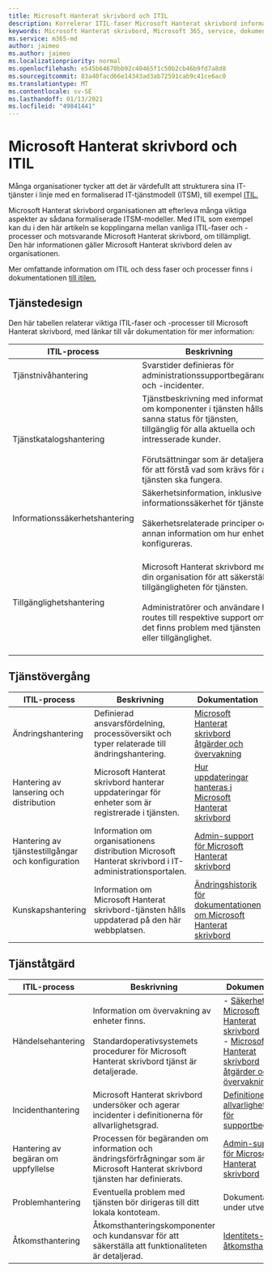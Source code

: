 ```yaml
---
title: Microsoft Hanterat skrivbord och ITIL
description: Korrelerar ITIL-faser Microsoft Hanterat skrivbord information och artiklar
keywords: Microsoft Hanterat skrivbord, Microsoft 365, service, dokumentation, ITISM
ms.service: m365-md
author: jaimeo
ms.author: jaimeo
ms.localizationpriority: normal
ms.openlocfilehash: e545b64670bb92c40465f1c50b2cb46b9fd7a8d8
ms.sourcegitcommit: 83a40facd66e14343ad3ab72591cab9c41ce6ac0
ms.translationtype: MT
ms.contentlocale: sv-SE
ms.lasthandoff: 01/13/2021
ms.locfileid: "49841441"
---
```

# <a name="microsoft-managed-desktop-and-itil"></a>Microsoft Hanterat skrivbord och ITIL

Många organisationer tycker att det är värdefullt att strukturera sina IT-tjänster i linje med en formaliserad IT-tjänstmodell (ITSM), till exempel [ITIL.](https://www.axelos.com/best-practice-solutions/itil) 

Microsoft Hanterat skrivbord organisationen att efterleva många viktiga aspekter av sådana formaliserade ITSM-modeller. Med ITIL som exempel kan du i den här artikeln se kopplingarna mellan vanliga ITIL-faser och -processer och motsvarande Microsoft Hanterat skrivbord, om tillämpligt. Den här informationen gäller Microsoft Hanterat skrivbord delen av organisationen.

Mer omfattande information om ITIL och dess faser och processer finns i dokumentationen [till itilen.](https://www.axelos.com/best-practice-solutions/itil)


## <a name="service-design"></a>Tjänstedesign

Den här tabellen relaterar viktiga ITIL-faser och -processer till Microsoft Hanterat skrivbord, med länkar till vår dokumentation för mer information:



|ITIL-process |Beskrivning  |Dokumentation |
|---------|---------|---------|
|Tjänstnivåhantering     | Svarstider definieras för administrationssupportbegäranden och -incidenter.  |  [Admin-support för Microsoft Hanterat skrivbord](working-with-managed-desktop/admin-support.md)  |
|Tjänstkatalogshantering     | Tjänstbeskrivning med information om komponenter i tjänsten hålls sanna status för tjänsten, tillgänglig för alla aktuella och intresserade kunder.<br><br>Förutsättningar som är detaljerade för att förstå vad som krävs för att tjänsten ska fungera.  | - [Microsoft Hanterat skrivbord tjänstbeskrivning](service-description/index.md)<br><br>- [Gör dig redo för registrering i Microsoft Hanterat skrivbord](get-ready/index.md)  |
|Informationssäkerhetshantering     | Säkerhetsinformation, inklusive informationssäkerhet för tjänsten.<br><br> Säkerhetsrelaterade principer och annan information om hur enheter konfigureras.   | - [Säkerhet i Microsoft Hanterat skrivbord](service-description/security.md)<br><br>- [Enhetskonfiguration](service-description/device-policies.md)  |
|Tillgänglighetshantering     |  Microsoft Hanterat skrivbord med din organisation för att säkerställa tillgängligheten för tjänsten.<br><br>Administratörer och användare har routes till respektive support om det finns problem med tjänsten eller tillgänglighet. | - [Microsoft Hanterat skrivbord åtgärder och övervakning](service-description/operations-and-monitoring.md)<br><br>- [Administratörssupport för Microsoft Hanterat skrivbord](working-with-managed-desktop/admin-support.md)<br>- [Få hjälp för användare](working-with-managed-desktop/end-user-support.md)  |



## <a name="service-transition"></a>Tjänstövergång


|ITIL-process |Beskrivning  |Dokumentation |
|---------|---------|---------|
|Ändringshantering     | Definierad ansvarsfördelning, processöversikt och typer relaterade till ändringshantering.  | [Microsoft Hanterat skrivbord åtgärder och övervakning](service-description/operations-and-monitoring.md#change-management) |
|Hantering av lansering och distribution     |  Microsoft Hanterat skrivbord hanterar uppdateringar för enheter som är registrerade i tjänsten.  | [Hur uppdateringar hanteras i Microsoft Hanterat skrivbord](service-description/updates.md)        |
|Hantering av tjänstestillgångar och konfiguration     | Information om organisationens distribution Microsoft Hanterat skrivbord i IT-administrationsportalen.  | [Admin-support för Microsoft Hanterat skrivbord](working-with-managed-desktop/admin-support.md) |
|Kunskapshantering     | Information om Microsoft Hanterat skrivbord-tjänsten hålls uppdaterad på den här webbplatsen.   | [Ändringshistorik för dokumentationen om Microsoft Hanterat skrivbord](change-history-managed-desktop.md)        |



## <a name="service-operation"></a>Tjänståtgärd


|ITIL-process |Beskrivning  |Dokumentation  |
|---------|---------|---------|
|Händelsehantering     |  Information om övervakning av enheter finns.<br><br>Standardoperativsystemets procedurer för Microsoft Hanterat skrivbord tjänst är detaljerade. |  - [Säkerhet i Microsoft Hanterat skrivbord](service-description/security.md)<br>- [Microsoft Hanterat skrivbord åtgärder och övervakning](service-description/operations-and-monitoring.md)       |
|Incidenthantering  | Microsoft Hanterat skrivbord undersöker och agerar incidenter i definitionerna för allvarlighetsgrad.  |  [Definitioner av allvarlighetsgrad för supportbegäran](working-with-managed-desktop/admin-support.md#support-request-severity-definitions)       |
|Hantering av begäran om uppfyllelse     |  Processen för begäranden om information och ändringsförfrågningar som är Microsoft Hanterat skrivbord tjänsten har definierats.         |[Admin-support för Microsoft Hanterat skrivbord](working-with-managed-desktop/admin-support.md)         |
|Problemhantering     | Eventuella problem med tjänsten bör dirigeras till ditt lokala kontoteam. | Dokumentation under utveckling |
|Åtkomsthantering     | Åtkomsthanteringskomponenter och kundansvar för att säkerställa att funktionaliteten är detaljerad.  | [Identitets- och åtkomsthantering](service-description/security.md#identity-and-access-management)        |
